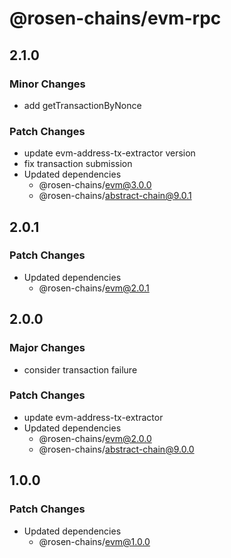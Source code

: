 # @rosen-chains/evm-rpc

## 2.1.0

### Minor Changes

- add getTransactionByNonce

### Patch Changes

- update evm-address-tx-extractor version
- fix transaction submission
- Updated dependencies
  - @rosen-chains/evm@3.0.0
  - @rosen-chains/abstract-chain@9.0.1

## 2.0.1

### Patch Changes

- Updated dependencies
  - @rosen-chains/evm@2.0.1

## 2.0.0

### Major Changes

- consider transaction failure

### Patch Changes

- update evm-address-tx-extractor
- Updated dependencies
  - @rosen-chains/evm@2.0.0
  - @rosen-chains/abstract-chain@9.0.0

## 1.0.0

### Patch Changes

- Updated dependencies
  - @rosen-chains/evm@1.0.0
